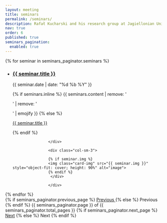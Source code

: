 ```yaml
---
layout: meeting
title: seminars
permalink: /seminars/
description: Rafał Kucharski and his research group at Jagiellonian University from the inside. Stay up to date with the latest achievements, meet researchers we are working with. 
nav: true
order: 6
published: true
seminars_pagination:
  enabled: true
---
```




<!-- This loops through the paginated seminars -->
{% for seminar in seminars_paginator.seminars %}
  <ul class="seminar-list"> 
<li>
			<div class="row">
				<div class="col-sm-9">
					<h3> <a class="seminar-title" href="{{ seminar.url }}">{{ seminar.title }}</a> </h3> 
					<p class="author">
    <span class="date">{{ seminar.date | date: "%d %b %Y" }}</span>
  </p>
					{% if seminars.inline %}
            {{ seminars.content | remove: '<p>' | remove: '</p>' | emojify }}
          {% else %}
            
<a class="seminar-title" href="{{ seminar.url }}">{{ seminar.title }}</a>
         
 {% endif %}
					
					</div>
					
					<div class="col-sm-3"> 
					
					{% if seminar.img %}
					<img class="card-img" src="{{ seminar.img }}" style="object-fit: cover; height: 90%" alt="image">
					{% endif %}
					 </div> 
					
					</div> 
		 

</li> 	 
</ul>
{% endfor %}

<!-- Pagination links -->
<div class="Seminars page navigation">
  {% if seminars_paginator.previous_page %}
    <a href="{{ seminars_paginator.previous_page_path }}" class="previous">
      Previous
    </a>
  {% else %}
    <span class="previous page-item disabled">Previous </span>
  {% endif %}
  <span class="page_number ">
   {{ seminars_paginator.page }} of {{ seminars_paginator.total_pages }}
  </span>
  {% if seminars_paginator.next_page %}
    <a href="{{ seminars_paginator.next_page_path }}" class="next">Next</a>
  {% else %}
    <span class="next page-item disabled">Next</span>
  {% endif %}
</div>

